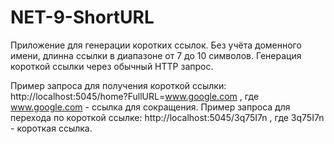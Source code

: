 # NET-9-ShortURL
Приложение для генерации коротких ссылок. Без учёта доменного имени, длинна ссылки в диапазоне от 7 до 10 символов. Генерация короткой ссылки через обычный HTTP запрос.

Пример запроса для получения короткой ссылки: http://localhost:5045/home?FullURL=www.google.com , где www.google.com - ссылка для сокращения.
Пример запроса для перехода по короткой ссылке: http://localhost:5045/3q75I7n , где 3q75I7n - короткая ссылка.
